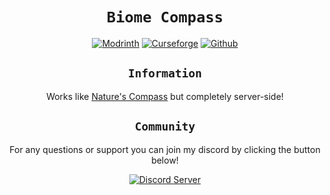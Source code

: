 <div align="center">

# `Biome Compass`

[![Modrinth](https://cdn.jsdelivr.net/npm/@intergrav/devins-badges@2/assets/cozy/available/modrinth_64h.png)](https://modrinth.com/mod/biome-compass/versions)
[![Curseforge](https://cdn.jsdelivr.net/npm/@intergrav/devins-badges@2/assets/cozy/available/curseforge_64h.png)](https://www.curseforge.com/minecraft/mc-mods/biome-compass)
[![Github](https://cdn.jsdelivr.net/npm/@intergrav/devins-badges@2/assets/cozy/available/github_64h.png)](https://github.com/MayaqqDev/biome-compass/)
## `Information`

Works like [Nature's Compass](https://github.com/MattCzyr/NaturesCompass) but completely server-side!

## `Community`

For any questions or support you can join my discord by clicking the button below!

[![Discord Server](https://cdn.jsdelivr.net/npm/@intergrav/devins-badges@2/assets/cozy/social/discord-singular_64h.png)](https://discord.gg/w7PpGax9Bq)
</div>
